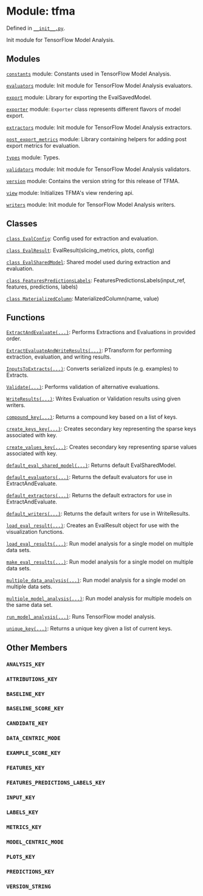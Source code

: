 <div itemscope itemtype="http://developers.google.com/ReferenceObject">
<meta itemprop="name" content="tfma" />
<meta itemprop="path" content="Stable" />
<meta itemprop="property" content="ANALYSIS_KEY"/>
<meta itemprop="property" content="ATTRIBUTIONS_KEY"/>
<meta itemprop="property" content="BASELINE_KEY"/>
<meta itemprop="property" content="BASELINE_SCORE_KEY"/>
<meta itemprop="property" content="CANDIDATE_KEY"/>
<meta itemprop="property" content="DATA_CENTRIC_MODE"/>
<meta itemprop="property" content="EXAMPLE_SCORE_KEY"/>
<meta itemprop="property" content="FEATURES_KEY"/>
<meta itemprop="property" content="FEATURES_PREDICTIONS_LABELS_KEY"/>
<meta itemprop="property" content="INPUT_KEY"/>
<meta itemprop="property" content="LABELS_KEY"/>
<meta itemprop="property" content="METRICS_KEY"/>
<meta itemprop="property" content="MODEL_CENTRIC_MODE"/>
<meta itemprop="property" content="PLOTS_KEY"/>
<meta itemprop="property" content="PREDICTIONS_KEY"/>
<meta itemprop="property" content="VERSION_STRING"/>
</div>

# Module: tfma



Defined in [`__init__.py`](https://github.com/tensorflow/model-analysis/tree/master/tensorflow_model_analysis/__init__.py).

<!-- Placeholder for "Used in" -->

Init module for TensorFlow Model Analysis.

## Modules

[`constants`](./tfma/constants.md) module: Constants used in TensorFlow Model Analysis.

[`evaluators`](./tfma/evaluators.md) module: Init module for TensorFlow Model Analysis evaluators.

[`export`](./tfma/export.md) module: Library for exporting the EvalSavedModel.

[`exporter`](./tfma/exporter.md) module: `Exporter` class represents different flavors of model export.

[`extractors`](./tfma/extractors.md) module: Init module for TensorFlow Model Analysis extractors.

[`post_export_metrics`](./tfma/post_export_metrics.md) module: Library containing helpers for adding post export metrics for evaluation.

[`types`](./tfma/types.md) module: Types.

[`validators`](./tfma/validators.md) module: Init module for TensorFlow Model Analysis validators.

[`version`](./tfma/version.md) module: Contains the version string for this release of TFMA.

[`view`](./tfma/view.md) module: Initializes TFMA's view rendering api.

[`writers`](./tfma/writers.md) module: Init module for TensorFlow Model Analysis writers.

## Classes

[`class EvalConfig`](./tfma/EvalConfig.md): Config used for extraction and evaluation.

[`class EvalResult`](./tfma/EvalResult.md): EvalResult(slicing_metrics, plots, config)

[`class EvalSharedModel`](./tfma/types/EvalSharedModel.md): Shared model used during extraction and evaluation.

[`class FeaturesPredictionsLabels`](./tfma/types/FeaturesPredictionsLabels.md): FeaturesPredictionsLabels(input_ref, features, predictions, labels)

[`class MaterializedColumn`](./tfma/types/MaterializedColumn.md): MaterializedColumn(name, value)

## Functions

[`ExtractAndEvaluate(...)`](./tfma/ExtractAndEvaluate.md): Performs Extractions and Evaluations in provided order.

[`ExtractEvaluateAndWriteResults(...)`](./tfma/ExtractEvaluateAndWriteResults.md): PTransform for performing extraction, evaluation, and writing results.

[`InputsToExtracts(...)`](./tfma/InputsToExtracts.md): Converts serialized inputs (e.g. examples) to Extracts.

[`Validate(...)`](./tfma/Validate.md): Performs validation of alternative evaluations.

[`WriteResults(...)`](./tfma/WriteResults.md): Writes Evaluation or Validation results using given writers.

[`compound_key(...)`](./tfma/compound_key.md): Returns a compound key based on a list of keys.

[`create_keys_key(...)`](./tfma/create_keys_key.md): Creates secondary key representing the sparse keys associated with key.

[`create_values_key(...)`](./tfma/create_values_key.md): Creates secondary key representing sparse values associated with key.

[`default_eval_shared_model(...)`](./tfma/default_eval_shared_model.md): Returns default EvalSharedModel.

[`default_evaluators(...)`](./tfma/default_evaluators.md): Returns the default evaluators for use in ExtractAndEvaluate.

[`default_extractors(...)`](./tfma/default_extractors.md): Returns the default extractors for use in ExtractAndEvaluate.

[`default_writers(...)`](./tfma/default_writers.md): Returns the default writers for use in WriteResults.

[`load_eval_result(...)`](./tfma/load_eval_result.md): Creates an EvalResult object for use with the visualization functions.

[`load_eval_results(...)`](./tfma/load_eval_results.md): Run model analysis for a single model on multiple data sets.

[`make_eval_results(...)`](./tfma/make_eval_results.md): Run model analysis for a single model on multiple data sets.

[`multiple_data_analysis(...)`](./tfma/multiple_data_analysis.md): Run model analysis for a single model on multiple data sets.

[`multiple_model_analysis(...)`](./tfma/multiple_model_analysis.md): Run model analysis for multiple models on the same data set.

[`run_model_analysis(...)`](./tfma/run_model_analysis.md): Runs TensorFlow model analysis.

[`unique_key(...)`](./tfma/unique_key.md): Returns a unique key given a list of current keys.

## Other Members

<h3 id="ANALYSIS_KEY"><code>ANALYSIS_KEY</code></h3>

<h3 id="ATTRIBUTIONS_KEY"><code>ATTRIBUTIONS_KEY</code></h3>

<h3 id="BASELINE_KEY"><code>BASELINE_KEY</code></h3>

<h3 id="BASELINE_SCORE_KEY"><code>BASELINE_SCORE_KEY</code></h3>

<h3 id="CANDIDATE_KEY"><code>CANDIDATE_KEY</code></h3>

<h3 id="DATA_CENTRIC_MODE"><code>DATA_CENTRIC_MODE</code></h3>

<h3 id="EXAMPLE_SCORE_KEY"><code>EXAMPLE_SCORE_KEY</code></h3>

<h3 id="FEATURES_KEY"><code>FEATURES_KEY</code></h3>

<h3 id="FEATURES_PREDICTIONS_LABELS_KEY"><code>FEATURES_PREDICTIONS_LABELS_KEY</code></h3>

<h3 id="INPUT_KEY"><code>INPUT_KEY</code></h3>

<h3 id="LABELS_KEY"><code>LABELS_KEY</code></h3>

<h3 id="METRICS_KEY"><code>METRICS_KEY</code></h3>

<h3 id="MODEL_CENTRIC_MODE"><code>MODEL_CENTRIC_MODE</code></h3>

<h3 id="PLOTS_KEY"><code>PLOTS_KEY</code></h3>

<h3 id="PREDICTIONS_KEY"><code>PREDICTIONS_KEY</code></h3>

<h3 id="VERSION_STRING"><code>VERSION_STRING</code></h3>

